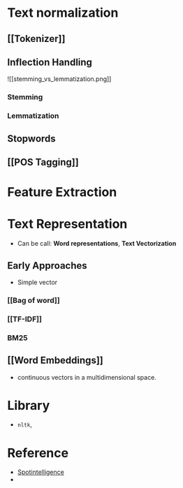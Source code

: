 # Text normalization
## [[Tokenizer]]
## Inflection Handling
![[stemming_vs_lemmatization.png]]
### Stemming
### Lemmatization
## Stopwords
## [[POS Tagging]]
# Feature Extraction

# Text Representation
- Can be call: **Word representations**, **Text Vectorization**
## Early Approaches
- Simple vector
### [[Bag of word]]
### [[TF-IDF]]
### BM25
## [[Word Embeddings]]
- continuous vectors in a multidimensional space.

# Library
- `nltk`, 
# Reference 
- [Spotintelligence](https://spotintelligence.com/2024/10/01/text-representation-a-simple-explanation-of-complex-techniques/)
- 